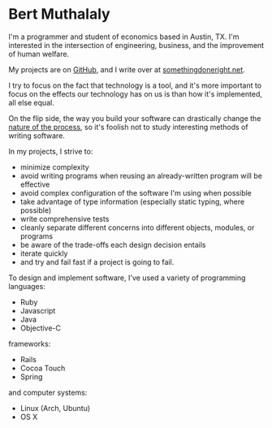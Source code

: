 # Bert Muthalaly

I'm a programmer and student of economics based in Austin, TX. 
I'm interested in the intersection of engineering, business, and the
improvement of human welfare.

My projects are on [GitHub][1], and I write over at
[somethingdoneright.net][2].

I try to focus on the fact that technology is a tool, and it's more important 
to focus on the effects our technology has on us is than how it's implemented, 
all else equal.

On the flip side, the way you build your software can drastically change the
[nature of the process][3], so it's foolish not to study 
interesting methods of writing software.

In my projects, I strive to:

- minimize complexity
- avoid writing programs when reusing an already-written program will be
  effective
- avoid complex configuration of the software I'm using when possible
- take advantage of type information (especially static typing, where possible)
- write comprehensive tests
- cleanly separate different concerns into different objects, modules, or programs
- be aware of the trade-offs each design decision entails
- iterate quickly
- and try and fail fast if a project is going to fail.

To design and implement software, I've used a variety of programming 
languages:

- Ruby 
- Javascript
- Java
- Objective-C

frameworks:

- Rails
- Cocoa Touch
- Spring

and computer systems:

- Linux (Arch, Ubuntu)
- OS X


[1]: github.com/stijlist
[2]: somethingdoneright.net
[3]: paulgraham.com/avg.html
